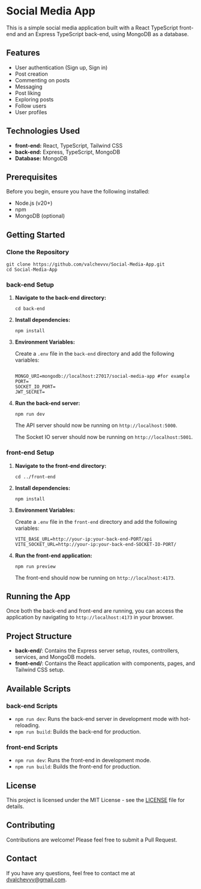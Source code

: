 <h1>Social Media App</h1>

<p>This is a simple social media application built with a React TypeScript front-end and an Express TypeScript back-end, using MongoDB as a database.</p>

<h2>Features</h2>
<ul>
  <li>User authentication (Sign up, Sign in)</li>
  <li>Post creation</li>
  <li>Commenting on posts</li>
  <li>Messaging</li>
  <li>Post liking</li>
  <li>Exploring posts</li>
  <li>Follow users</li>
  <li>User profiles</li>
</ul>

<h2>Technologies Used</h2>
<ul>
  <li><strong>front-end:</strong> React, TypeScript, Tailwind CSS</li>
  <li><strong>back-end:</strong> Express, TypeScript, MongoDB</li>
  <li><strong>Database:</strong> MongoDB</li>
</ul>

<h2>Prerequisites</h2>
<p>Before you begin, ensure you have the following installed:</p>
<ul>
  <li>Node.js (v20+)</li>
  <li>npm</li>
  <li>MongoDB (optional)</li>
</ul>

<h2>Getting Started</h2>

<h3>Clone the Repository</h3>
<pre><code>git clone https://github.com/valchevvv/Social-Media-App.git
cd Social-Media-App
</code></pre>

<h3>back-end Setup</h3>
<ol>
  <li><strong>Navigate to the back-end directory:</strong>
    <pre><code>cd back-end</code></pre>
  </li>
  <li><strong>Install dependencies:</strong>
    <pre><code>npm install</code></pre>
  </li>
  <li><strong>Environment Variables:</strong>
    <p>Create a <code>.env</code> file in the <code>back-end</code> directory and add the following variables:</p>
    <pre><code>
MONGO_URI=mongodb://localhost:27017/social-media-app #for example
PORT=
SOCKET_IO_PORT=
JWT_SECRET=
</code></pre>
  </li>
  <li><strong>Run the back-end server:</strong>
    <pre><code>npm run dev</code></pre>
    <p>The API server should now be running on <code>http://localhost:5000</code>.</p>
    <p>The Socket IO server should now be running on <code>http://localhost:5001</code>.</p>
  </li>
</ol>

<h3>front-end Setup</h3>
<ol>
  <li><strong>Navigate to the front-end directory:</strong>
    <pre><code>cd ../front-end</code></pre>
  </li>
  <li><strong>Install dependencies:</strong>
    <pre><code>npm install</code></pre>
  </li>
  <li><strong>Environment Variables:</strong>
    <p>Create a <code>.env</code> file in the <code>front-end</code> directory and add the following variables:</p>
    <pre><code>VITE_BASE_URL=http://your-ip:your-back-end-PORT/api
VITE_SOCKET_URL=http://your-ip:your-back-end-SOCKET-IO-PORT/
</code></pre>
  </li>
  <li><strong>Run the front-end application:</strong>
    <pre><code>npm run preview</code></pre>
    <p>The front-end should now be running on <code>http://localhost:4173</code>.</p>
  </li>
</ol>

<h2>Running the App</h2>
<p>Once both the back-end and front-end are running, you can access the application by navigating to <code>http://localhost:4173</code> in your browser.</p>

<h2>Project Structure</h2>
<ul>
  <li><strong>back-end/</strong>: Contains the Express server setup, routes, controllers, services, and MongoDB models.</li>
  <li><strong>front-end/</strong>: Contains the React application with components, pages, and Tailwind CSS setup.</li>
</ul>

<h2>Available Scripts</h2>

<h3>back-end Scripts</h3>
<ul>
  <li><code>npm run dev</code>: Runs the back-end server in development mode with hot-reloading.</li>
  <li><code>npm run build</code>: Builds the back-end for production.</li>
</ul>

<h3>front-end Scripts</h3>
<ul>
  <li><code>npm run dev</code>: Runs the front-end in development mode.</li>
  <li><code>npm run build</code>: Builds the front-end for production.</li>
</ul>

<h2>License</h2>
<p>This project is licensed under the MIT License - see the <a href="LICENSE">LICENSE</a> file for details.</p>

<h2>Contributing</h2>
<p>Contributions are welcome! Please feel free to submit a Pull Request.</p>

<h2>Contact</h2>
<p>If you have any questions, feel free to contact me at <a href="mailto:dvalchevvv@gmail.com">dvalchevvv@gmail.com</a>.</p>
